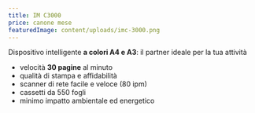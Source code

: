 ```yaml
---
title: IM C3000
price: canone mese
featuredImage: content/uploads/imc-3000.png
---
```

Dispositivo intelligente **a colori A4 e A3**: il partner ideale per la tua attività

* velocità **30 pagine** al minuto
* qualità di stampa e affidabilità 
* scanner di rete facile e veloce (80 ipm)
* cassetti da 550 fogli
* minimo impatto ambientale ed energetico
